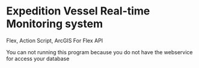 # Expedition Vessel Real-time Monitoring system


Flex, Action Script, ArcGIS For Flex API



You can not running this program because you do not have the webservice for access your database
